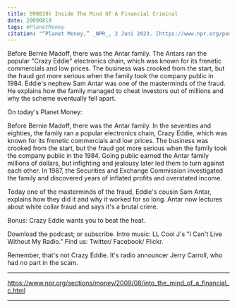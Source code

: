 ```yaml
---
title: 090819) Inside The Mind Of A Financial Criminal
date: 20090819
tags: #PlanetMoney
citation: "“Planet Money,” _NPR_, 2 Juni 2023. [https://www.npr.org/podcasts/510289/planet-money](https://www.npr.org/podcasts/510289/planet-money) (diakses 4 Juni 2023)."
---
```


Before Bernie Madoff, there was the Antar family. The Antars ran the popular "Crazy Eddie" electronics chain, which was known for its frenetic commercials and low prices. The business was crooked from the start, but the fraud got more serious when the family took the company public in 1984. Eddie's nephew Sam Antar was one of the masterminds of the fraud. He explains how the family managed to cheat investors out of millions and why the scheme eventually fell apart.

On today's Planet Money:

Before Bernie Madoff, there was the Antar family. In the seventies and eighties, the family ran a popular electronics chain, Crazy Eddie, which was known for its frenetic commercials and low prices. The business was crooked from the start, but the fraud got more serious when the family took the company public in the 1984. Going public earned the Antar family millions of dollars, but infighting and jealousy later led them to turn against each other. In 1987, the Securities and Exchange Commission investigated the family and discovered years of inflated profits and overstated income.

Today one of the masterminds of the fraud, Eddie's cousin Sam Antar, explains how they did it and why it worked for so long. Antar now lectures about white collar fraud and says it's a brutal crime.

Bonus: Crazy Eddie wants you to beat the heat.

Download the podcast; or subscribe. Intro music: LL Cool J's "I Can't Live Without My Radio." Find us: Twitter/ Facebook/ Flickr.

Remember, that's not Crazy Eddie. It's radio announcer Jerry Carroll, who had no part in the scam.

----

https://www.npr.org/sections/money/2009/08/into_the_mind_of_a_financial_c.html



----

